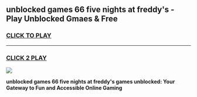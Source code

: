 
## unblocked games 66 five nights at freddy's - Play Unblocked Gmaes & Free
<h3>
<a href="https://news.freeplayer.one?title=unblocked_games_66_five_nights_at_freddy's&ref=23F">CLICK TO PLAY</a></h3>
<hr>

<h3>
<a href="https://news.freeplayer.one?title=unblocked_games_66_five_nights_at_freddy's&ref=23F">CLICK 2 PLAY</a>
  
</h3>

<a href="https://news.freeplayer.one?title=unblocked_games_66_five_nights_at_freddy's&ref=23F/"><img src="https://clearcache.store/games.png"></a>


**unblocked games 66 five nights at freddy's games unblocked: Your Gateway to Fun and Accessible Online Gaming**
